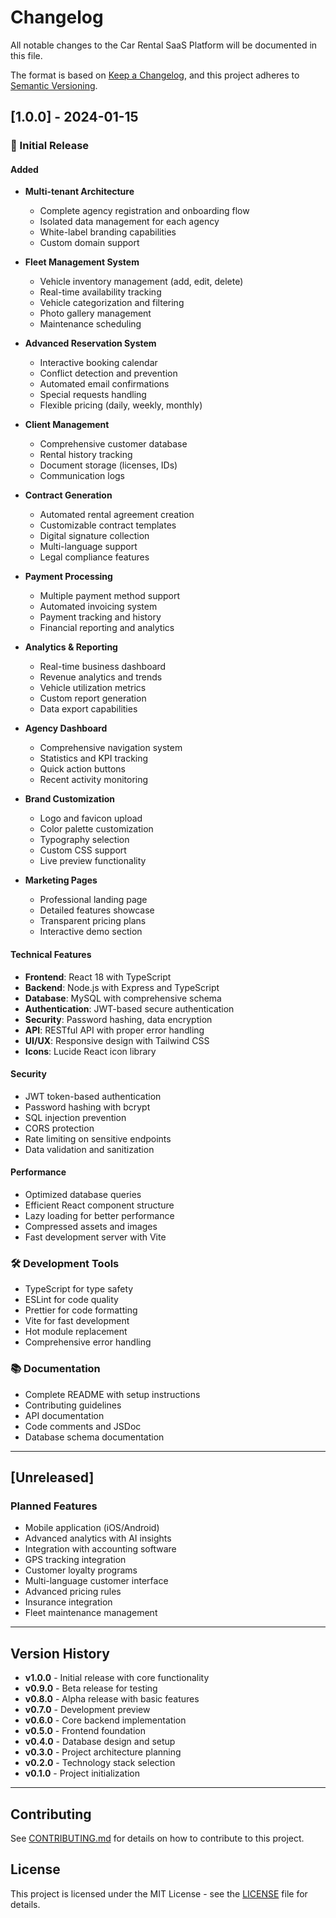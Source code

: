 # Changelog

All notable changes to the Car Rental SaaS Platform will be documented in this file.

The format is based on [Keep a Changelog](https://keepachangelog.com/en/1.0.0/),
and this project adheres to [Semantic Versioning](https://semver.org/spec/v2.0.0.html).

## [1.0.0] - 2024-01-15

### 🎉 Initial Release

#### Added
- **Multi-tenant Architecture**
  - Complete agency registration and onboarding flow
  - Isolated data management for each agency
  - White-label branding capabilities
  - Custom domain support

- **Fleet Management System**
  - Vehicle inventory management (add, edit, delete)
  - Real-time availability tracking
  - Vehicle categorization and filtering
  - Photo gallery management
  - Maintenance scheduling

- **Advanced Reservation System**
  - Interactive booking calendar
  - Conflict detection and prevention
  - Automated email confirmations
  - Special requests handling
  - Flexible pricing (daily, weekly, monthly)

- **Client Management**
  - Comprehensive customer database
  - Rental history tracking
  - Document storage (licenses, IDs)
  - Communication logs

- **Contract Generation**
  - Automated rental agreement creation
  - Customizable contract templates
  - Digital signature collection
  - Multi-language support
  - Legal compliance features

- **Payment Processing**
  - Multiple payment method support
  - Automated invoicing system
  - Payment tracking and history
  - Financial reporting and analytics

- **Analytics & Reporting**
  - Real-time business dashboard
  - Revenue analytics and trends
  - Vehicle utilization metrics
  - Custom report generation
  - Data export capabilities

- **Agency Dashboard**
  - Comprehensive navigation system
  - Statistics and KPI tracking
  - Quick action buttons
  - Recent activity monitoring

- **Brand Customization**
  - Logo and favicon upload
  - Color palette customization
  - Typography selection
  - Custom CSS support
  - Live preview functionality

- **Marketing Pages**
  - Professional landing page
  - Detailed features showcase
  - Transparent pricing plans
  - Interactive demo section

#### Technical Features
- **Frontend**: React 18 with TypeScript
- **Backend**: Node.js with Express and TypeScript
- **Database**: MySQL with comprehensive schema
- **Authentication**: JWT-based secure authentication
- **Security**: Password hashing, data encryption
- **API**: RESTful API with proper error handling
- **UI/UX**: Responsive design with Tailwind CSS
- **Icons**: Lucide React icon library

#### Security
- JWT token-based authentication
- Password hashing with bcrypt
- SQL injection prevention
- CORS protection
- Rate limiting on sensitive endpoints
- Data validation and sanitization

#### Performance
- Optimized database queries
- Efficient React component structure
- Lazy loading for better performance
- Compressed assets and images
- Fast development server with Vite

### 🛠️ Development Tools
- TypeScript for type safety
- ESLint for code quality
- Prettier for code formatting
- Vite for fast development
- Hot module replacement
- Comprehensive error handling

### 📚 Documentation
- Complete README with setup instructions
- Contributing guidelines
- API documentation
- Code comments and JSDoc
- Database schema documentation

---

## [Unreleased]

### Planned Features
- Mobile application (iOS/Android)
- Advanced analytics with AI insights
- Integration with accounting software
- GPS tracking integration
- Customer loyalty programs
- Multi-language customer interface
- Advanced pricing rules
- Insurance integration
- Fleet maintenance management

---

## Version History

- **v1.0.0** - Initial release with core functionality
- **v0.9.0** - Beta release for testing
- **v0.8.0** - Alpha release with basic features
- **v0.7.0** - Development preview
- **v0.6.0** - Core backend implementation
- **v0.5.0** - Frontend foundation
- **v0.4.0** - Database design and setup
- **v0.3.0** - Project architecture planning
- **v0.2.0** - Technology stack selection
- **v0.1.0** - Project initialization

---

## Contributing

See [CONTRIBUTING.md](CONTRIBUTING.md) for details on how to contribute to this project.

## License

This project is licensed under the MIT License - see the [LICENSE](LICENSE) file for details.
